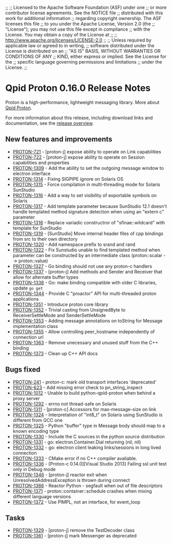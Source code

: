 ;;
;; Licensed to the Apache Software Foundation (ASF) under one
;; or more contributor license agreements.  See the NOTICE file
;; distributed with this work for additional information
;; regarding copyright ownership.  The ASF licenses this file
;; to you under the Apache License, Version 2.0 (the
;; "License"); you may not use this file except in compliance
;; with the License.  You may obtain a copy of the License at
;; 
;;   http://www.apache.org/licenses/LICENSE-2.0
;; 
;; Unless required by applicable law or agreed to in writing,
;; software distributed under the License is distributed on an
;; "AS IS" BASIS, WITHOUT WARRANTIES OR CONDITIONS OF ANY
;; KIND, either express or implied.  See the License for the
;; specific language governing permissions and limitations
;; under the License.
;;

# Qpid Proton 0.16.0 Release Notes

Proton is a high-performance, lightweight messaging library. More
about [Qpid Proton]({{site_url}}/proton/index.html).

For more information about this release, including download links and
documentation, see the [release overview](index.html).


## New features and improvements

 - [PROTON-721](https://issues.apache.org/jira/browse/PROTON-721) - [proton-j] expose ability to operate on Link capabilities
 - [PROTON-722](https://issues.apache.org/jira/browse/PROTON-722) - [proton-j] expose ability to operate on Session capabilities and properties
 - [PROTON-1309](https://issues.apache.org/jira/browse/PROTON-1309) - Add the ability to set the outgoing message window to electron interface
 - [PROTON-1314](https://issues.apache.org/jira/browse/PROTON-1314) - Fixing SIGPIPE ignore on Solaris OS
 - [PROTON-1315](https://issues.apache.org/jira/browse/PROTON-1315) - Force compilation in multi-threading mode for Solaris SunStudio
 - [PROTON-1316](https://issues.apache.org/jira/browse/PROTON-1316) - Add a way to set visibility of exportable symbols on Solaris
 - [PROTON-1317](https://issues.apache.org/jira/browse/PROTON-1317) - Add template parameter because SunStudio 12.1 doesn't handle templated method signature detection when using an "extern c" parameter
 - [PROTON-1318](https://issues.apache.org/jira/browse/PROTON-1318) - Replace variadic constructror of "sfinae::wildcard" with template for SunStudio
 - [PROTON-1319](https://issues.apache.org/jira/browse/PROTON-1319) - [SunStudio] Move internal header files of cpp bindings from src to their own directory
 - [PROTON-1320](https://issues.apache.org/jira/browse/PROTON-1320) - Add namespace prefix to srand and rand
 - [PROTON-1322](https://issues.apache.org/jira/browse/PROTON-1322) - Fix Sunstudio unable to find templated method when parameter can be constructed by an intermediate class (proton::scalar --&gt; proton::value)
 - [PROTON-1327](https://issues.apache.org/jira/browse/PROTON-1327) - Go binding should not use any proton-c handlers
 - [PROTON-1337](https://issues.apache.org/jira/browse/PROTON-1337) - [proton-j] Add methods and Sender and Receiver that allow for alternate buffer types
 - [PROTON-1338](https://issues.apache.org/jira/browse/PROTON-1338) - Go: make binding compatible with older C libraries, update `go get` 
 - [PROTON-1344](https://issues.apache.org/jira/browse/PROTON-1344) - Provide C "proactor" API for multi-threaded proton applications
 - [PROTON-1351](https://issues.apache.org/jira/browse/PROTON-1351) - Introduce proton core library
 - [PROTON-1352](https://issues.apache.org/jira/browse/PROTON-1352) - Trivial casting from UnsignedByte to ReceiverSettleMode and SenderSettleMode
 - [PROTON-1353](https://issues.apache.org/jira/browse/PROTON-1353) - Adding message annotations on toString for Message implementation class
 - [PROTON-1355](https://issues.apache.org/jira/browse/PROTON-1355) - Allow controlling peer_hostname independently of connection url
 - [PROTON-1363](https://issues.apache.org/jira/browse/PROTON-1363) - Remove unecessary and unused stuff from the C++ binding
 - [PROTON-1373](https://issues.apache.org/jira/browse/PROTON-1373) - Clean up C++ API docs

## Bugs fixed

 - [PROTON-241](https://issues.apache.org/jira/browse/PROTON-241) - proton-c: mark old transport interfaces 'deprecated'
 - [PROTON-623](https://issues.apache.org/jira/browse/PROTON-623) - Add missing error check to pn_string_inspect
 - [PROTON-1012](https://issues.apache.org/jira/browse/PROTON-1012) - Unable to build python-qpid-proton when behind a proxy server
 - [PROTON-1292](https://issues.apache.org/jira/browse/PROTON-1292) - errno not thread-safe on Solaris
 - [PROTON-1311](https://issues.apache.org/jira/browse/PROTON-1311) - [proton-c] Accessors for max-message-size on link
 - [PROTON-1324](https://issues.apache.org/jira/browse/PROTON-1324) - Interpretation of "int8_t" on Solaris using SunStudio is different from GCC one
 - [PROTON-1325](https://issues.apache.org/jira/browse/PROTON-1325) - Python "buffer" type in Message body should map to a known encoding type
 - [PROTON-1330](https://issues.apache.org/jira/browse/PROTON-1330) - Include the C sources in the python source distribution
 - [PROTON-1331](https://issues.apache.org/jira/browse/PROTON-1331) - go: electron.Container.Dial returning (nil, nil)
 - [PROTON-1332](https://issues.apache.org/jira/browse/PROTON-1332) - go: electron client leaking links/sessions in long lived connection
 - [PROTON-1333](https://issues.apache.org/jira/browse/PROTON-1333) - CMake error if no C++ compiler avaliable.
 - [PROTON-1336](https://issues.apache.org/jira/browse/PROTON-1336) - [Proton-c 0.14.0][Visual Studio 2013] Failing ssl unit test only in Debug mode
 - [PROTON-1346](https://issues.apache.org/jira/browse/PROTON-1346) - [proton-j] reactor exit when UnresolvedAddressException is thrown during connect
 - [PROTON-1366](https://issues.apache.org/jira/browse/PROTON-1366) - Reactor Python - segfault when out of file descriptors
 - [PROTON-1371](https://issues.apache.org/jira/browse/PROTON-1371) - proton::container::schedule crashes when mixing different language versions
 - [PROTON-1372](https://issues.apache.org/jira/browse/PROTON-1372) - Use PIMPL, not an interface, for event_loop

## Tasks

 - [PROTON-1329](https://issues.apache.org/jira/browse/PROTON-1329) - [proton-j] remove the TestDecoder class
 - [PROTON-1361](https://issues.apache.org/jira/browse/PROTON-1361) - [proton-j] mark Messenger as deprecated